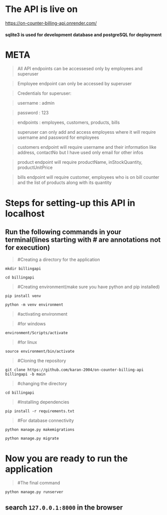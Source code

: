 # The API is live on
https://on-counter-billing-api.onrender.com/

#### sqlite3 is used for development database and postgreSQL for deployment

 # META

> All API endpoints can be accessesed only by employees and superuser

> Employee endpoint can only be accessed by superuser

> Credentials for superuser:

>   username : admin

>   password : 123

>   endpoints : employees, customers, products, bills

> superuser can only add and access employess where it will require username and password for employees

> customers endpoint will require username and their information like address, contactNo but I have used only email for other infos

> product endpoint will require productName, inStockQuantity, productUnitPrice

> bills endpoint will require customer, employees who is on bill counter and the list of products along with its quantity


# Steps for setting-up this API in localhost
## Run the following commands in your terminal(lines starting with # are annotations not for execution)
> #Creating a directory for the application

`mkdir billingapi`

`cd billingapi`

> #Creating environment(make sure you have python and pip installed)

`pip install venv`

`python -m venv environment`

> #activating environment

> #for windows

`environment/Scripts/activate`

>#for linux

`source environment/bin/activate`

>#Cloning the repository

`git clone https://github.com/karan-2004/on-counter-billing-api billingapi -b main`

>#changing the directory

`cd billingapi`

>#Installing dependencies

`pip install -r requirements.txt`

>#For database connectivity

`python manage.py makemigrations`

`python manage.py migrate`

# Now you are ready to run the application 
>#The final command

`python manage.py runserver`

## search `127.0.0.1:8000` in the browser







  
  
